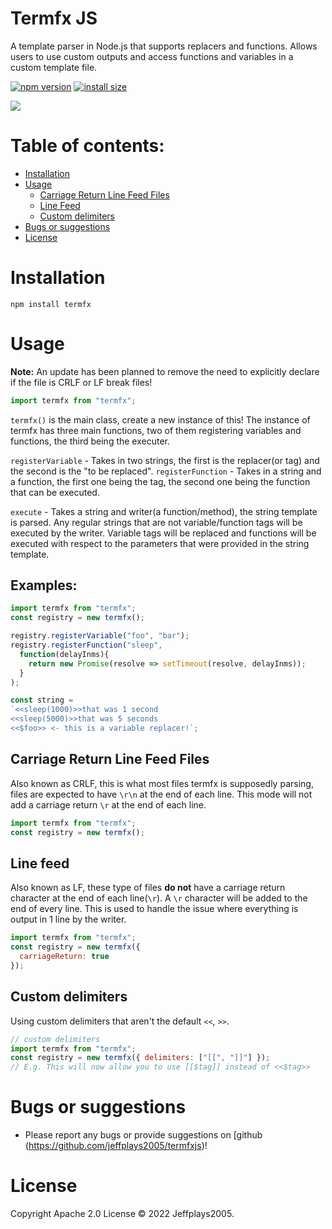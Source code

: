 # Termfx JS
A template parser in Node.js that supports replacers and functions. Allows users to use custom outputs and access functions and variables in a custom template file.

[![npm version][npm-image]][npm-url]
[![install size][install-size-image]][install-size-url]

![](https://nodei.co/npm/termfx.png)

# Table of contents:
- [Installation](#Installation)
- [Usage](#Usage)
  - [Carriage Return Line Feed Files](#Carriage-Return-Line-Feed-Files)
  - [Line Feed](#Line-feed)
  - [Custom delimiters](#Custom-delimiters)
- [Bugs or suggestions](#Bugs-or-suggestions)
- [License](#License)

# Installation
```
npm install termfx
```

# Usage
**Note:** An update has been planned to remove the need to explicitly declare if the file is CRLF or LF break files!

```js
import termfx from "termfx";
```

`termfx()` is the main class, create a new instance of this!
The instance of termfx has three main functions, two of them registering variables and functions, the third being the executer.

`registerVariable` - Takes in two strings, the first is the replacer(or tag) and the second is the "to be replaced".
`registerFunction` - Takes in a string and a function, the first one being the tag, the second one being the function that can be executed.

`execute` - Takes a string and writer(a function/method), the string template is parsed. Any regular strings that are not variable/function tags will be executed by the writer. Variable tags will be replaced and functions will be executed with respect to the parameters that were provided in the string template.

## Examples:
```js
import termfx from "termfx";
const registry = new termfx();

registry.registerVariable("foo", "bar");
registry.registerFunction("sleep",
  function(delayInms){
    return new Promise(resolve => setTimeout(resolve, delayInms));
  }
);

const string =
`<<sleep(1000)>>that was 1 second
<<sleep(5000)>>that was 5 seconds
<<$foo>> <- this is a variable replacer!`;
```

## Carriage Return Line Feed Files
Also known as CRLF, this is what most files termfx is supposedly parsing, files are expected to have `\r\n` at the end of each line. This mode will not add a carriage return `\r` at the end of each line.
```js
import termfx from "termfx";
const registry = new termfx();
```
## Line feed
Also known as LF, these type of files **do not** have a carriage return character at the end of each line(`\r`). A `\r` character will be added to the end of every line.  This is used to handle the issue where everything is output in 1 line by the writer.
```js
import termfx from "termfx";
const registry = new termfx({
  carriageReturn: true
});
```

## Custom delimiters
Using custom delimiters that aren't the default `<<`, `>>`.
```js
// custom delimiters
import termfx from "termfx";
const registry = new termfx({ delimiters: ["[[", "]]"] });
// E.g. This will now allow you to use [[$tag]] instead of <<$tag>>
```

# Bugs or suggestions
* Please report any bugs or provide suggestions on [github (https://github.com/jeffplays2005/termfxjs)!

# License
Copyright Apache 2.0 License © 2022 Jeffplays2005.

[npm-image]: https://flat.badgen.net/npm/v/termfx
[npm-url]: https://www.npmjs.com/package/termfx
[install-size-image]: https://flat.badgen.net/packagephobia/install/termfx
[install-size-url]: https://packagephobia.com/result?p=termfx
